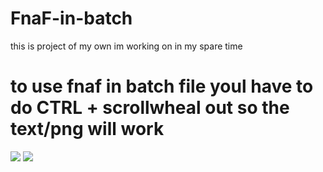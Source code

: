 # FnaF-in-batch
this is project of my own im working on in my spare time
# to use fnaf in batch file youl have to do CTRL + scrollwheal out so the text/png will work
<img src="https://cdn.discordapp.com/attachments/696309465175031818/746481139358630018/1.gif"/>
<img src="https://cdn.discordapp.com/attachments/696309465175031818/746481141590261850/2.gif"/>
